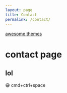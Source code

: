```yaml
---
layout: page
title: Contact
permalink: /contact/
---
```

[awesome themes](https://github.com/planetjekyll/awesome-jekyll-themes)
# contact page

## lol

😀 cmd+ctrl+space 
